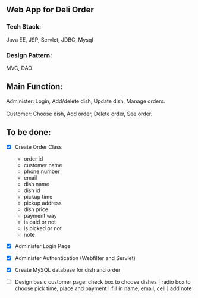 ## Web App for Deli Order

### Tech Stack:
Java EE, JSP, Servlet, JDBC, Mysql

### Design Pattern:
MVC, DAO

## Main Function:
Administer: Login, Add/delete dish, Update dish, Manage orders.
<br/><br/>
Customer: Choose dish, Add order, Delete order, See order.

## To be done: 

- [x] Create Order Class

	- order id
	- customer name
	- phone number
	- email
	- dish name
	- dish id
	- pickup time
	- pickup address
	- dish price
	- payment way
	- is paid or not
	- is picked or not
	- note
	
- [x] Administer Login Page

- [x] Administer Authentication (Webfilter and Servlet)

- [x] Create MySQL database for dish and order

- [ ] Design basic customer page:
	check box to choose dishes | radio box to choose pick time, place and payment | fill in name, email, cell | add note
